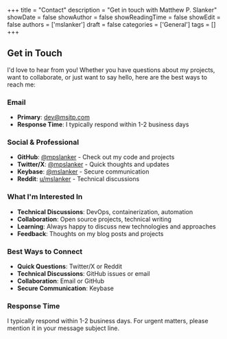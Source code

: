 +++
title = "Contact"
description = "Get in touch with Matthew P. Slanker"
showDate = false
showAuthor = false
showReadingTime = false
showEdit = false
authors = ['mslanker']
draft = false
categories = ['General']
tags = []
+++


## Get in Touch

I'd love to hear from you! Whether you have questions about my projects, want to collaborate, or just want to say hello, here are the best ways to reach me:

### Email

- **Primary**: [dev@msitp.com](mailto:dev@msitp.com)
- **Response Time**: I typically respond within 1-2 business days

### Social & Professional

- **GitHub**: [@mpslanker](https://github.com/mpslanker) - Check out my code and projects
- **Twitter/X**: [@mpslanker](https://twitter.com/mpslanker) - Quick thoughts and updates
- **Keybase**: [@mslanker](https://keybase.io/mslanker) - Secure communication
- **Reddit**: [u/mslanker](https://reddit.com/user/mslanker) - Technical discussions

### What I'm Interested In

- **Technical Discussions**: DevOps, containerization, automation
- **Collaboration**: Open source projects, technical writing
- **Learning**: Always happy to discuss new technologies and approaches
- **Feedback**: Thoughts on my blog posts and projects

### Best Ways to Connect

- **Quick Questions**: Twitter/X or Reddit
- **Technical Discussions**: GitHub issues or email
- **Collaboration**: Email or GitHub
- **Secure Communication**: Keybase

### Response Time

I typically respond within 1-2 business days. For urgent matters, please mention it in your message subject line.
